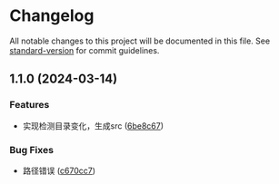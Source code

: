 # Changelog

All notable changes to this project will be documented in this file. See [standard-version](https://github.com/conventional-changelog/standard-version) for commit guidelines.

## 1.1.0 (2024-03-14)


### Features

* 实现检测目录变化，生成src ([6be8c67](https://github.com/z1the3/myCDNassets/commit/6be8c671b705c1dd300ae81b3a1073e2935860a0))


### Bug Fixes

*  路径错误 ([c670cc7](https://github.com/z1the3/myCDNassets/commit/c670cc7b5647862406129cd7d551b9adba42a323))
